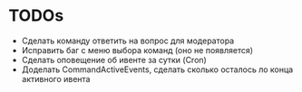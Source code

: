 # TODOs

- Сделать команду ответить на вопрос для модератора
- Исправить баг с меню выбора команд (оно не появляется)
- Сделать оповещение об ивенте за сутки (Cron)
- Доделать CommandActiveEvents, сделать сколько осталось ло конца активного ивента
